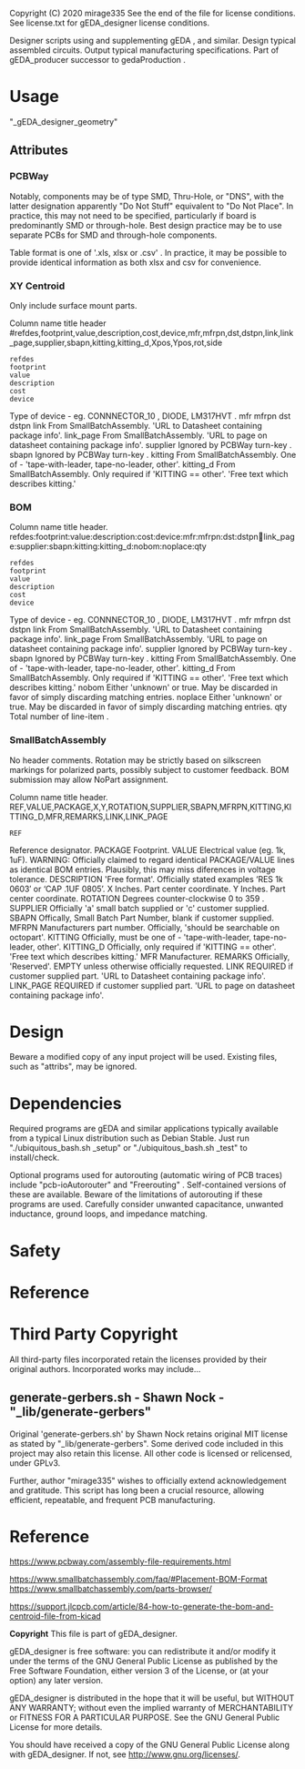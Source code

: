 Copyright (C) 2020 mirage335
See the end of the file for license conditions.
See license.txt for gEDA_designer license conditions.

Designer scripts using and supplementing gEDA , and similar. Design typical assembled circuits. Output typical manufacturing specifications. Part of gEDA_producer successor to gedaProduction .

# Usage

"_gEDA_designer_geometry"

## Attributes


### PCBWay

Notably, components may be of type SMD, Thru-Hole, or "DNS", with the latter designation apparently "Do Not Stuff" equivalent to "Do Not Place". In practice, this may not need to be specified, particularly if board is predominantly SMD or through-hole. Best design practice may be to use separate PCBs for SMD and through-hole components.

Table format is one of '.xls, xlsx or .csv' . In practice, it may be possible to provide identical information as both xlsx and csv for convenience.

### XY Centroid

Only include surface mount parts.

Column name title header
#refdes,footprint,value,description,cost,device,mfr,mfrpn,dst,dstpn,link,link_page,supplier,sbapn,kitting,kitting_d,Xpos,Ypos,rot,side

	refdes
	footprint
	value
	description
	cost
	device
Type of device - eg. CONNNECTOR_10 , DIODE, LM317HVT .
	mfr
	mfrpn
	dst
	dstpn
	link
From SmallBatchAssembly. 'URL to Datasheet containing package info'.
	link_page
From SmallBatchAssembly. 'URL to page on datasheet containing package info'.
	supplier
Ignored by PCBWay turn-key .
	sbapn
Ignored by PCBWay turn-key .
	kitting
From SmallBatchAssembly. One of - 'tape-with-leader, tape-no-leader, other'.
	kitting_d
From SmallBatchAssembly. Only required if 'KITTING == other'. 'Free text which describes kitting.'


### BOM

Column name title header.
refdes:footprint:value:description:cost:device:mfr:mfrpn:dst:dstpn:link:link_page:supplier:sbapn:kitting:kitting_d:nobom:noplace:qty

	refdes
	footprint
	value
	description
	cost
	device
Type of device - eg. CONNNECTOR_10 , DIODE, LM317HVT .
	mfr
	mfrpn
	dst
	dstpn
	link
From SmallBatchAssembly. 'URL to Datasheet containing package info'.
	link_page
From SmallBatchAssembly. 'URL to page on datasheet containing package info'.
	supplier
Ignored by PCBWay turn-key .
	sbapn
Ignored by PCBWay turn-key .
	kitting
From SmallBatchAssembly. One of - 'tape-with-leader, tape-no-leader, other'.
	kitting_d
From SmallBatchAssembly. Only required if 'KITTING == other'. 'Free text which describes kitting.'
	nobom
Either 'unknown' or true. May be discarded in favor of simply discarding matching entries.
	noplace
Either 'unknown' or true. May be discarded in favor of simply discarding matching entries.
	qty
Total number of line-item .


### SmallBatchAssembly

No header comments. Rotation may be strictly based on silkscreen markings for polarized parts, possibly subject to customer feedback. BOM submission may allow NoPart assignment.

Column name title header.
REF,VALUE,PACKAGE,X,Y,ROTATION,SUPPLIER,SBAPN,MFRPN,KITTING,KITTING_D,MFR,REMARKS,LINK,LINK_PAGE

	REF
Reference designator.
	PACKAGE
Footprint.
	VALUE
Electrical value (eg. 1k, 1uF).
WARNING: Officially claimed to regard identical PACKAGE/VALUE lines as identical BOM entries. Plausibly, this may miss diferences in voltage tolerance.
	DESCRIPTION
'Free format'. Officially stated examples ‘RES 1k 0603′ or ‘CAP .1UF 0805’.
	X
Inches. Part center coordinate.
	Y
Inches. Part center coordinate.
	ROTATION
Degrees counter-clockwise 0 to 359 .
	SUPPLIER
Officially 'a' small batch supplied or 'c' customer supplied.
	SBAPN
Offically, Small Batch Part Number, blank if customer supplied.
	MFRPN
Manufacturers part number. Officially, 'should be searchable on octopart'.
	KITTING
Officially, must be one of - 'tape-with-leader, tape-no-leader, other'.
	KITTING_D
Officially, only required if 'KITTING == other'. 'Free text which describes kitting.'
	MFR
Manufacturer.
	REMARKS
Officially, 'Reserved'. EMPTY unless otherwise officially requested.
	LINK
REQUIRED if customer supplied part. 'URL to Datasheet containing package info'.
	LINK_PAGE
REQUIRED if customer supplied part. 'URL to page on datasheet containing package info'.






# Design

Beware a modified copy of any input project will be used. Existing files, such as "attribs", may be ignored.

# Dependencies

Required programs are gEDA and similar applications typically available from a typical Linux distribution such as Debian Stable. Just run "./ubiquitous_bash.sh _setup" or "./ubiquitous_bash.sh _test" to install/check.

Optional programs used for autorouting (automatic wiring of PCB traces) include "pcb-ioAutorouter" and "Freerouting" . Self-contained versions of these are available. Beware of the limitations of autorouting if these programs are used. Carefully consider unwanted capacitance, unwanted inductance, ground loops, and impedance matching.


# Safety




# Reference



# Third Party Copyright

All third-party files incorporated retain the licenses provided by their original authors. Incorporated works may include...

## generate-gerbers.sh - Shawn Nock - "_lib/generate-gerbers"

Original 'generate-gerbers.sh' by Shawn Nock retains original MIT license as stated by "_lib/generate-gerbers". Some derived code included in this project may also retain this license. All other code is licensed or relicensed, under GPLv3.

Further, author "mirage335" wishes to officially extend acknowledgement and gratitude. This script has long been a crucial resource, allowing efficient, repeatable, and frequent PCB manufacturing.


# Reference

https://www.pcbway.com/assembly-file-requirements.html

https://www.smallbatchassembly.com/faq/#Placement-BOM-Format
https://www.smallbatchassembly.com/parts-browser/


https://support.jlcpcb.com/article/84-how-to-generate-the-bom-and-centroid-file-from-kicad

__Copyright__
This file is part of gEDA_designer.

gEDA_designer is free software: you can redistribute it and/or modify
it under the terms of the GNU General Public License as published by
the Free Software Foundation, either version 3 of the License, or
(at your option) any later version.

gEDA_designer is distributed in the hope that it will be useful,
but WITHOUT ANY WARRANTY; without even the implied warranty of
MERCHANTABILITY or FITNESS FOR A PARTICULAR PURPOSE.  See the
GNU General Public License for more details.

You should have received a copy of the GNU General Public License
along with gEDA_designer.  If not, see <http://www.gnu.org/licenses/>.
